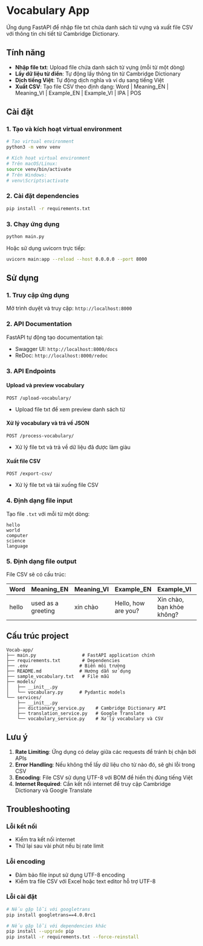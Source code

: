 # Vocabulary App

Ứng dụng FastAPI để nhập file txt chứa danh sách từ vựng và xuất file CSV với thông tin chi tiết từ Cambridge Dictionary.

## Tính năng

- **Nhập file txt**: Upload file chứa danh sách từ vựng (mỗi từ một dòng)
- **Lấy dữ liệu từ điển**: Tự động lấy thông tin từ Cambridge Dictionary
- **Dịch tiếng Việt**: Tự động dịch nghĩa và ví dụ sang tiếng Việt
- **Xuất CSV**: Tạo file CSV theo định dạng: Word | Meaning_EN | Meaning_VI | Example_EN | Example_VI | IPA | POS

## Cài đặt

### 1. Tạo và kích hoạt virtual environment

```bash
# Tạo virtual environment
python3 -m venv venv

# Kích hoạt virtual environment
# Trên macOS/Linux:
source venv/bin/activate
# Trên Windows:
# venv\Scripts\activate
```

### 2. Cài đặt dependencies

```bash
pip install -r requirements.txt
```

### 3. Chạy ứng dụng

```bash
python main.py
```

Hoặc sử dụng uvicorn trực tiếp:

```bash
uvicorn main:app --reload --host 0.0.0.0 --port 8000
```

## Sử dụng

### 1. Truy cập ứng dụng

Mở trình duyệt và truy cập: `http://localhost:8000`

### 2. API Documentation

FastAPI tự động tạo documentation tại:
- Swagger UI: `http://localhost:8000/docs`
- ReDoc: `http://localhost:8000/redoc`

### 3. API Endpoints

#### Upload và preview vocabulary
```
POST /upload-vocabulary/
```
- Upload file txt để xem preview danh sách từ

#### Xử lý vocabulary và trả về JSON
```
POST /process-vocabulary/
```
- Xử lý file txt và trả về dữ liệu đã được làm giàu

#### Xuất file CSV
```
POST /export-csv/
```
- Xử lý file txt và tải xuống file CSV

### 4. Định dạng file input

Tạo file `.txt` với mỗi từ một dòng:

```
hello
world
computer
science
language
```

### 5. Định dạng file output

File CSV sẽ có cấu trúc:

| Word | Meaning_EN | Meaning_VI | Example_EN | Example_VI | IPA | POS |
|------|------------|------------|------------|------------|-----|-----|
| hello | used as a greeting | xin chào | Hello, how are you? | Xin chào, bạn khỏe không? | /həˈloʊ/ | exclamation |

## Cấu trúc project

```
Vocab-app/
├── main.py                 # FastAPI application chính
├── requirements.txt        # Dependencies
├── .env                   # Biến môi trường
├── README.md              # Hướng dẫn sử dụng
├── sample_vocabulary.txt   # File mẫu
├── models/
│   ├── __init__.py
│   └── vocabulary.py      # Pydantic models
└── services/
    ├── __init__.py
    ├── dictionary_service.py    # Cambridge Dictionary API
    ├── translation_service.py   # Google Translate
    └── vocabulary_service.py    # Xử lý vocabulary và CSV
```

## Lưu ý

1. **Rate Limiting**: Ứng dụng có delay giữa các requests để tránh bị chặn bởi APIs
2. **Error Handling**: Nếu không thể lấy dữ liệu cho từ nào đó, sẽ ghi lỗi trong CSV
3. **Encoding**: File CSV sử dụng UTF-8 với BOM để hiển thị đúng tiếng Việt
4. **Internet Required**: Cần kết nối internet để truy cập Cambridge Dictionary và Google Translate

## Troubleshooting

### Lỗi kết nối
- Kiểm tra kết nối internet
- Thử lại sau vài phút nếu bị rate limit

### Lỗi encoding
- Đảm bảo file input sử dụng UTF-8 encoding
- Kiểm tra file CSV với Excel hoặc text editor hỗ trợ UTF-8

### Lỗi cài đặt
```bash
# Nếu gặp lỗi với googletrans
pip install googletrans==4.0.0rc1

# Nếu gặp lỗi với dependencies khác
pip install --upgrade pip
pip install -r requirements.txt --force-reinstall
``` 